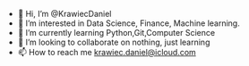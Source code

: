 - 👋 Hi, I’m @KrawiecDaniel
- 👀 I’m interested in Data Science, Finance, Machine learning.
- 🌱 I’m currently learning Python,Git,Computer Science
- 💞️ I’m looking to collaborate on nothing, just learning
- 📫 How to reach me krawiec.daniel@icloud.com

<!---
KrawiecDaniel/KrawiecDaniel is a ✨ special ✨ repository because its `README.md` (this file) appears on your GitHub profile.
You can click the Preview link to take a look at your changes.
--->
